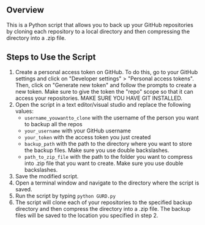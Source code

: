 <h2>Overview</h2>

<p>This is a Python script that allows you to back up your GitHub repositories by cloning each repository to a local directory and then compressing the directory into a .zip file.</p>

<h2>Steps to Use the Script</h2>

<ol>
	<li>Create a personal access token on GitHub. To do this, go to your GitHub settings and click on "Developer settings" > "Personal access tokens". Then, click on "Generate new token" and follow the prompts to create a new token. Make sure to give the token the "repo" scope so that it can access your repositories. MAKE SURE YOU HAVE GIT INSTALLED.</li>
	<li>Open the script in a text editor/visual studio and replace the following values:
		<ul>
			<li><code>username_youwantto_clone</code> with the username of the person you want to backup all the repos</li>
			<li><code>your_username</code> with your GitHub username</li>
			<li><code>your_token</code> with the access token you just created</li>
			<li><code>backup_path</code> with the path to the directory where you want to store the backup files. Make sure you use double backslashes.</li>
			<li><code>path_to_zip_file</code> with the path to the folder you want to compress into .zip file that you want to create. Make sure you use double backslashes.</li>
		</ul>
	</li>
	<li>Save the modified script.</li>
	<li>Open a terminal window and navigate to the directory where the script is saved.</li>
	<li>Run the script by typing <code>python GURD.py</code></li>
	<li>The script will clone each of your repositories to the specified backup directory and then compress the directory into a .zip file. The backup files will be saved to the location you specified in step 2.</li>
</ol>
